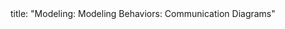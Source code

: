 <frontmatter>
title: "Modeling: Modeling Behaviors: Communication Diagrams"
</frontmatter>

<include src="unit-inPage-asFlat.md" boilerplate />
